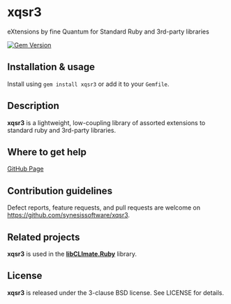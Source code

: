 # xqsr3
eXtensions by fine Quantum for Standard Ruby and 3rd-party libraries

[![Gem Version](https://badge.fury.io/rb/xqsr3.svg)](https://badge.fury.io/rb/xqsr3)

## Installation & usage

Install using `gem install xqsr3` or add it to your `Gemfile`.

## Description

**xqsr3** is a lightweight, low-coupling library of assorted extensions to standard ruby and 3rd-party libraries.

## Where to get help

[GitHub Page](https://github.com/synesissoftware/xqsr3 "GitHub Page")

## Contribution guidelines

Defect reports, feature requests, and pull requests are welcome on https://github.com/synesissoftware/xqsr3.

## Related projects

**xqsr3** is used in the **[libCLImate.Ruby](https://github.com/synesissoftware/libCLImate.Ruby)** library.

## License

**xqsr3** is released under the 3-clause BSD license. See LICENSE for details.
